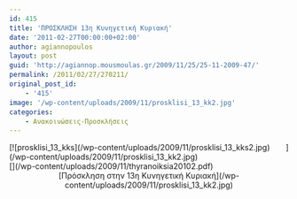 ```yaml
---
id: 415
title: 'ΠΡΟΣΚΛΗΣΗ 13η Κυνηγετική Κυριακή'
date: '2011-02-27T00:00:00+02:00'
author: agiannopoulos
layout: post
guid: 'http://agiannop.mousmoulas.gr/2009/11/25/25-11-2009-47/'
permalink: /2011/02/27/270211/
original_post_id:
    - '415'
image: '/wp-content/uploads/2009/11/prosklisi_13_kk2.jpg'
categories:
    - Ανακοινώσεις-Προσκλήσεις
---
```


<div style="text-align:justify;">[![prosklisi_13_kks](/wp-content/uploads/2009/11/prosklisi_13_kks2.jpg) ](/wp-content/uploads/2009/11/prosklisi_13_kk2.jpg)</div><div style="text-align:justify;">[](/wp-content/uploads/2009/11/thyranoiksia20102.pdf)</div><div style="text-align:center;">[Πρόσκληση στην 13η Κυνηγετική Κυριακή](/wp-content/uploads/2009/11/prosklisi_13_kk2.jpg)</div>
